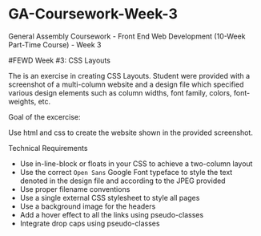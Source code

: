 # GA-Coursework-Week-3
General Assembly Coursework - Front End Web Development (10-Week Part-Time Course) - Week 3

#FEWD Week #3: CSS Layouts

The is an exercise in creating CSS Layouts. Student were provided with a screenshot of a multi-column website and a
design file which specified various design elements such as column widths, font family, colors, font-weights, etc.

Goal of the excercise:  

Use html and css to create the website shown in the provided screenshot. 

Technical Requirements 

- Use in-line-block or floats in your CSS to achieve a two-column layout
- Use the correct ```Open Sans``` Google Font typeface to style the text denoted in the design file
  and according to the JPEG provided
- Use proper filename conventions
- Use a single external CSS stylesheet to style all pages
- Use a background image for the headers
- Add a hover effect to all the links using pseudo-classes
- Integrate drop caps using pseudo-classes
